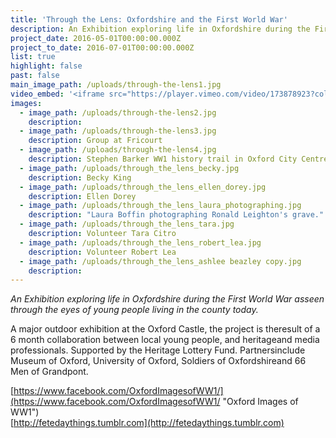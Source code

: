 ```yaml
---
title: 'Through the Lens: Oxfordshire and the First World War'
description: An Exhibition exploring life in Oxfordshire during the First World War as seen through the eyes of young people living in the county today.
project_date: 2016-05-01T00:00:00.000Z
project_to_date: 2016-07-01T00:00:00.000Z
list: true
highlight: false
past: false
main_image_path: /uploads/through-the-lens1.jpg
video_embed: '<iframe src="https://player.vimeo.com/video/173878923?color=279b99" width="640" height="360" frameborder="0" webkitallowfullscreen mozallowfullscreen allowfullscreen></iframe> <p><a href="https://vimeo.com/173878923">Through the Lens</a> from <a href="https://vimeo.com/feteday">Fete Day</a> on <a href="https://vimeo.com">Vimeo</a>.</p>'
images:
  - image_path: /uploads/through-the-lens2.jpg
    description:
  - image_path: /uploads/through-the-lens3.jpg
    description: Group at Fricourt
  - image_path: /uploads/through-the-lens4.jpg
    description: Stephen Barker WW1 history trail in Oxford City Centre
  - image_path: /uploads/through_the_lens_becky.jpg
    description: Becky King
  - image_path: /uploads/through_the_lens_ellen_dorey.jpg
    description: Ellen Dorey
  - image_path: /uploads/through_the_lens_laura_photographing.jpg
    description: "Laura Boffin photographing Ronald Leighton's grave."
  - image_path: /uploads/through_the_lens_tara.jpg
    description: Volunteer Tara Citro
  - image_path: /uploads/through_the_lens_robert_lea.jpg
    description: Volunteer Robert Lea
  - image_path: /uploads/through_the_lens_ashlee beazley copy.jpg
    description:
---
```



*An Exhibition exploring life in Oxfordshire during the First World War asseen through the eyes of young people living in the county today.*

A major outdoor exhibition at the Oxford Castle, the project is theresult of a 6 month collaboration between local young people, and heritageand media professionals. Supported by the Heritage Lottery Fund. Partnersinclude Museum of Oxford, University of Oxford, Soldiers of Oxfordshireand 66 Men of Grandpont.

[https://www.facebook.com/OxfordImagesofWW1/](https://www.facebook.com/OxfordImagesofWW1/ "Oxford Images of WW1")
<br>[http://fetedaythings.tumblr.com](http://fetedaythings.tumblr.com)